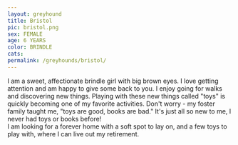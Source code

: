 ```yaml
---
layout: greyhound
title: Bristol
pic: bristol.png
sex: FEMALE
age: 6 YEARS
color: BRINDLE
cats:
permalink: /greyhounds/bristol/
---
```


I am a sweet, affectionate brindle girl with big brown eyes.  I love getting attention and am
happy to give some back to you.  I enjoy going for walks and discovering new things.  Playing
with these new things called "toys" is quickly becoming one of my favorite activities.  Don't worry - my foster family taught me, "toys are good, books are bad."  It's just all so new to me, I never had toys or books before!  
I am looking for a forever home with a soft spot to lay on, and a few toys to play with, where I can live out my retirement.
